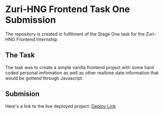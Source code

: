 # Zuri-HNG Frontend Task One Submission

The repository is created in fulfilment of the Stage One task for the Zuri-HNG Frontend Internship

## The Task

The task was to create a simple vanilla frontend project with some hard coded personal imfomation as well as other realtime date information that would be gottend through Javascript.

## Submision

Here's a link to the live deployed project:
[Deploy Link](https://github.com/GabrielAbubakar/frontend-hng-stage-1)